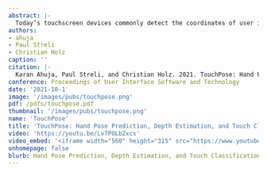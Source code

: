 ```yaml
---
abstract: |-
  Today’s touchscreen devices commonly detect the coordinates of user input using capacitive sensing. Yet, these coordinates are the mere 2D manifestations of the more complex 3D configuration of the whole hand—a sensation that touchscreen devices so far remain oblivious to. In this work, we introduce the problem of reconstructing a 3D hand skeleton from capacitive images, which encode the sparse observations captured by touch sensors. These low-resolution images represent intensity mappings that are proportional to the distance to the user’s fingers and hands. We present the first dataset of capacitive images with corresponding depth maps and 3D hand pose coordinates, comprising 65,374 aligned records from 10 participants. We introduce our supervised method TouchPose, which learns a 3D hand model and a corresponding depth map using a cross-modal trained embedding from capacitive images in our dataset. We quantitatively evaluate TouchPose’s accuracy in touch contact classification, depth estimation, and 3D joint reconstruction, showing that our model generalizes to hand poses it has never seen during training and that it can infer joints that lie outside the touch sensor’s volume. Enabled by TouchPose, we demonstrate a series of interactive apps and novel interactions on multitouch devices. These applications show TouchPose’s versatile capability to serve as a general-purpose model, operating independent of use-case, and establishing 3D hand pose as an integral part of the input dictionary for application designers and developers. We also release our dataset, code, and model to enable future work in this domain.
authors:
- ahuja
- Paul Streli
- Christian Holz
caption: ''
citation: |-
  Karan Ahuja, Paul Streli, and Christian Holz. 2021. TouchPose: Hand Pose Prediction, Depth Estimation, and Touch Classification from Capacitive Images. <i>The 34th Annual ACM Symposium on User Interface Software and Technology</i>. Association for Computing Machinery, New York, NY, USA, 997–1009. DOI:https://doi.org/10.1145/3472749.3474801
conference: Proceedings of User Interface Software and Technology
date: '2021-10-1'
image: '/images/pubs/touchpose.png'
pdf: /pdfs/touchpose.pdf
thumbnail: '/images/pubs/touchpose.png'
name: 'TouchPose'
title: 'TouchPose: Hand Pose Prediction, Depth Estimation, and Touch Classification from Capacitive Images'
video: 'https://youtu.be/Lv7POLbZxcs'
video_embed: '<iframe width="560" height="315" src="https://www.youtube.com/embed/Lv7POLbZxcs" frameborder="0" allowfullscreen></iframe>'
onhomepage: false
blurb: Hand Pose Prediction, Depth Estimation, and Touch Classification from Capacitive Images
---
```

